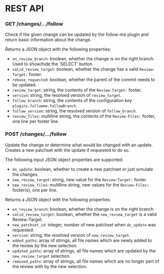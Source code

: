REST API
========

### GET /changes/.../follow

Check if the given change can be updated by the follow-me plugin and return basic information about the change.

Returns a JSON object with the following properties:

* `on_review_branch`: boolean, whether the change is on the right branch. Used to show/hide the 'SELECT' button.
* `valid_review_target`: boolean, whether the change has a valid `Review-Target:` footer.
* `rebase_requested`: boolean, whether the parent of the commit needs to be updated.
* `review_target`: string, the contents of the `Review-Target:` footer.
* `version`: string, the resolved version of `review_target`.
* `follow_branch`: string, the contents of the configuration key `plugins.followme.followBranch`.
* `follow_version`: string, the resolved version of `follow_branch`.
* `review_files`: multiline string, the contents of the `Review-Files:` footer, one line per footer line.

### POST /changes/.../follow

Update the change or determine what would be changed with an update.
Creates a new patchset with the update if requested to do so.

The following input JSON object properties are supported:

* `do_update`: boolean, whether to create a new patchset or just simulate the changes.
* `new_review_target`: string, new value for the `Review-Target:` footer.
* `new_review_files`: multiline string, new values for the `Review-Files:` footer(s), one per line.

Returns a JSON object with the following properties:

* `on_review_branch`: boolean, whether the change is on the right branch.
* `valid_review_target`: boolean, whether the `new_review_target` is a valid Review-Target.
* `new_patchset_id`: integer, number of new patchset when `do_update` was requested.
* `version`: string, the resolved version of `new_review_target`.
* `added_paths`: array of strings, all file names which are newly added to the review by the new selection.
* `updated_paths`: array of strings, all file names which are updated by the `new_review_target` selection.
* `removed_paths`: array of strings, all file names which are no longer part of the review with by the new selection.

